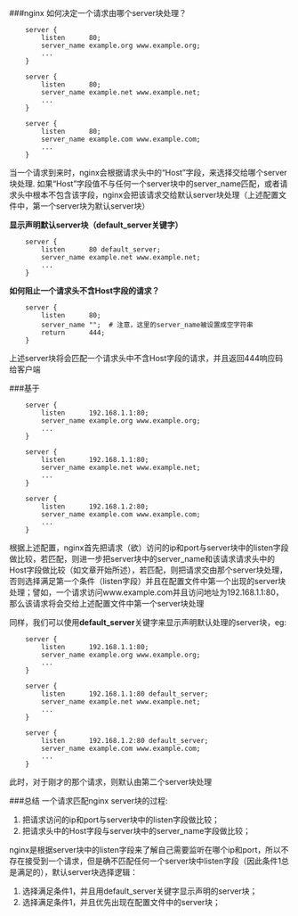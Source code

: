 ###nginx 如何决定一个请求由哪个server块处理？

```
	server {
		listen      80;
		server_name example.org www.example.org;
		...
	}

	server {
		listen      80;
		server_name example.net www.example.net;
		...
	}

	server {
		listen      80;
		server_name example.com www.example.com;
		...
	}
```

当一个请求到来时，nginx会根据请求头中的“Host”字段，来选择交给哪个server块处理. 如果“Host”字段值不与任何一个server块中的server_name匹配，或者请求头中根本不包含该字段，nginx会把该请求交给默认server块处理（上述配置文件中，第一个server块为默认server块）  

**显示声明默认server块（default_server关键字）**
```
	server {
		listen      80 default_server;
		server_name example.net www.example.net;
		...
	}
```

**如何阻止一个请求头不含Host字段的请求？**
```
	server {
		listen      80;
		server_name "";  # 注意，这里的server_name被设置成空字符串
		return      444;
	}
```
上述server块将会匹配一个请求头中不含Host字段的请求，并且返回444响应码给客户端  


###基于
```
	server {
		listen      192.168.1.1:80;
		server_name example.org www.example.org;
		...
	}

	server {
		listen      192.168.1.1:80;
		server_name example.net www.example.net;
		...
	}

	server {
		listen      192.168.1.2:80;
		server_name example.com www.example.com;
		...
	}
```
根据上述配置，nginx首先把请求（欲）访问的ip和port与server块中的listen字段做比较，若匹配，则进一步把server块中的server_name和该请求请求头中的Host字段做比较（如文章开始所述），若匹配，则把请求交由那个server块处理，否则选择满足第一个条件（listen字段）并且在配置文件中第一个出现的server块处理；譬如，一个请求访问www.example.com并且访问地址为192.168.1.1:80，那么该请求将会交给上述配置文件中第一个server块处理 

同样，我们可以使用**default_server**关键字来显示声明默认处理的server块，eg:
```
	server {
		listen      192.168.1.1:80;
		server_name example.org www.example.org;
		...
	}

	server {
		listen      192.168.1.1:80 default_server;
		server_name example.net www.example.net;
		...
	}

	server {
		listen      192.168.1.2:80 default_server;
		server_name example.com www.example.com;
		...
	}
```
此时，对于刚才的那个请求，则默认由第二个server块处理  


###总结
一个请求匹配nginx server块的过程:
 1. 把请求访问的ip和port与server块中的listen字段做比较；
 2. 把请求头中的Host字段与server块中的server_name字段做比较；

nginx是根据server块中的listen字段来了解自己需要监听在哪个ip和port，所以不存在接受到一个请求，但是确不匹配任何一个server块中listen字段（因此条件1总是满足的），默认server块选择逻辑：
 1. 选择满足条件1，并且用default_server关键字显示声明的server块；
 2. 选择满足条件1，并且优先出现在配置文件中的server块；


